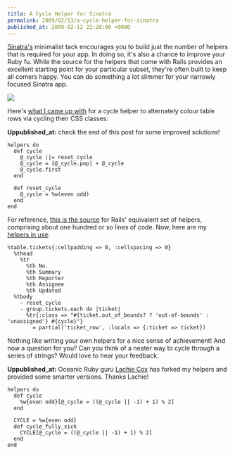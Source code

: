```yaml
---
title: A Cycle Helper for Sinatra
permalink: 2009/02/13/a-cycle-helper-for-sinatra
published_at: 2009-02-12 22:20:00 +0000
---
```


[Sinatra's](http://sinatrarb.com/) minimalist tack encourages you to build just the number of helpers that is required for your app. In doing so, it's also a chance to improve your Ruby fu. While the source for the helpers that come with Rails provides an excellent starting point for your particular subset, they're often built to keep all comers happy. You can do something a lot slimmer for your narrowly focused Sinatra app.

[![](2e7cfa9d7295.jpg)](http://www.flickr.com/photos/ickypoo/510063218/)

Here's [what I came up with](http://github.com/timriley/unfuddle-helpdesk/blob/46ed4c40f7a217a3bd465c9f7783f065e4462d01/unfuddle_helpdesk.rb#L43) for a cycle helper to alternately colour table rows via cycling their CSS classes:

**Uppublished_at:** check the end of this post for some improved solutions!

```
helpers do
  def cycle
    @_cycle ||= reset_cycle
    @_cycle = [@_cycle.pop] + @_cycle
    @_cycle.first
  end

  def reset_cycle
    @_cycle = %w(even odd)
  end
end
```

For reference, [this is the source](http://github.com/rails/rails/blob/ff3fb6c5f3b2a0592189545f6f24ef759df6a12e/actionpack/lib/action_view/helpers/text_helper.rb#L379) for Rails' equivalent set of helpers, comprising about one hundred or so lines of code. Now, here are my [helpers in use](http://github.com/timriley/unfuddle-helpdesk/blob/46ed4c40f7a217a3bd465c9f7783f065e4462d01/views/ticket_report.haml#L35):

```
%table.tickets{:cellpadding => 0, :cellspacing => 0}
  %thead
    %tr
      %th No.
      %th Summary
      %th Reporter
      %th Assignee
      %th Updated
  %tbody
    - reset_cycle
    - group.tickets.each do |ticket|
      %tr{:class => "#{ticket.out_of_bounds? ? 'out-of-bounds' : 'unassigned'} #{cycle}"}
        = partial('ticket_row', :locals => {:ticket => ticket})
```

Nothing like writing your own helpers for a nice sense of achievement! And now a question for you? Can you think of a neater way to cycle through a series of strings? Would love to hear your feedback.

**Uppublished_at:** Oceanic Ruby guru [Lachie Cox](http://smartbomb.com.au/) has forked my helpers and provided some smarter versions. Thanks Lachie!

```
helpers do
  def cycle
    %w{even odd}[@_cycle = ((@_cycle || -1) + 1) % 2]
  end

  CYCLE = %w{even odd}
  def cycle_fully_sick
    CYCLE[@_cycle = ((@_cycle || -1) + 1) % 2]
  end
end
```
